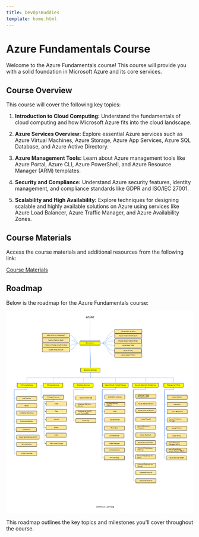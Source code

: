 ```yaml
---
title: DevOpsBuddies
template: home.html
---
```

# Azure Fundamentals Course

Welcome to the Azure Fundamentals course! This course will provide you with a solid foundation in Microsoft Azure and its core services.

## Course Overview

This course will cover the following key topics:

1. **Introduction to Cloud Computing:** Understand the fundamentals of cloud computing and how Microsoft Azure fits into the cloud landscape.

2. **Azure Services Overview:** Explore essential Azure services such as Azure Virtual Machines, Azure Storage, Azure App Services, Azure SQL Database, and Azure Active Directory.

3. **Azure Management Tools:** Learn about Azure management tools like Azure Portal, Azure CLI, Azure PowerShell, and Azure Resource Manager (ARM) templates.

4. **Security and Compliance:** Understand Azure security features, identity management, and compliance standards like GDPR and ISO/IEC 27001.

5. **Scalability and High Availability:** Explore techniques for designing scalable and highly available solutions on Azure using services like Azure Load Balancer, Azure Traffic Manager, and Azure Availability Zones.

## Course Materials

Access the course materials and additional resources from the following link:

[Course Materials](https://drive.google.com/file/d/1bYc5gmcXRHL3HpJO9RQj-cqClmWEyPVr/view?usp=sharing)

## Roadmap

Below is the roadmap for the Azure Fundamentals course:

![Azure Fundamentals Roadmap](AZURE-roadmap.png)

This roadmap outlines the key topics and milestones you'll cover throughout the course.
